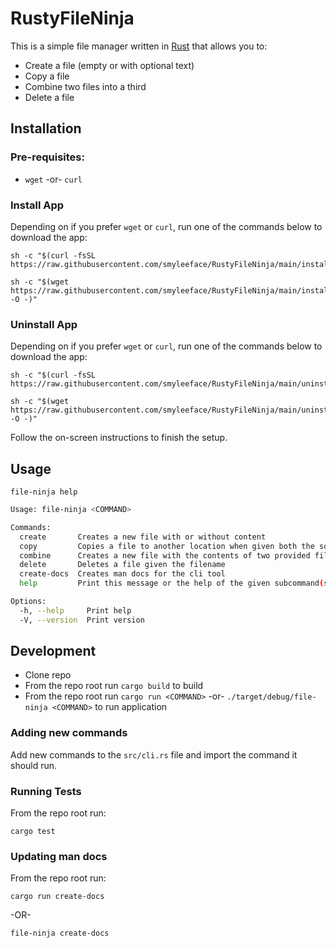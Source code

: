 # RustyFileNinja

This is a simple file manager written in [Rust](https://www.rust-lang.org/) that allows you to:

* Create a file (empty or with optional text)
* Copy a file
* Combine two files into a third
* Delete a file

## Installation

### Pre-requisites:

* `wget` -or- `curl`

### Install App 

Depending on if you prefer `wget` or `curl`, run one of the commands below to download the app:

```
sh -c "$(curl -fsSL https://raw.githubusercontent.com/smyleeface/RustyFileNinja/main/install.sh)"
```
```
sh -c "$(wget https://raw.githubusercontent.com/smyleeface/RustyFileNinja/main/install.sh -O -)"
```

### Uninstall App 

Depending on if you prefer `wget` or `curl`, run one of the commands below to download the app:

```
sh -c "$(curl -fsSL https://raw.githubusercontent.com/smyleeface/RustyFileNinja/main/uninstall.sh)"
```
```
sh -c "$(wget https://raw.githubusercontent.com/smyleeface/RustyFileNinja/main/uninstall.sh -O -)"
```

Follow the on-screen instructions to finish the setup. 

## Usage

`file-ninja help`

```bash
Usage: file-ninja <COMMAND>

Commands:
  create       Creates a new file with or without content
  copy         Copies a file to another location when given both the source and destination
  combine      Creates a new file with the contents of two provided files
  delete       Deletes a file given the filename
  create-docs  Creates man docs for the cli tool
  help         Print this message or the help of the given subcommand(s)

Options:
  -h, --help     Print help
  -V, --version  Print version
```

## Development

* Clone repo
* From the repo root run `cargo build` to build
* From the repo root run `cargo run <COMMAND>` -or- `./target/debug/file-ninja <COMMAND>` to run application

### Adding new commands

Add new commands to the `src/cli.rs` file and import the command it should run.

### Running Tests

From the repo root run:

```
cargo test
```

### Updating man docs

From the repo root run:

```
cargo run create-docs
```
-OR-
```
file-ninja create-docs
```

